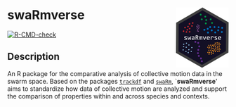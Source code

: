 # swaRmverse  <img src="man/figures/logo.png" align="right" alt="" width="120" />

<!-- badges: start -->
[![R-CMD-check](https://github.com/marinapapa/swaRmverse/actions/workflows/R-CMD-check.yaml/badge.svg)](https://github.com/marinapapa/swaRmverse/actions/workflows/R-CMD-check.yml)

<!-- badges: end -->
## Description 
 An R package for the comparative analysis of collective motion data in the swarm space. 
Based on the packages [`trackdf`](https://github.com/swarm-lab/trackdf) and [`swaRm`](https://github.com/swarm-lab/swaRm), `**swaRmverse**' aims to standardize how data of collective motion are analyzed and support the comparison of properties within and across species and contexts.